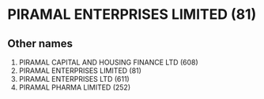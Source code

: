 # PIRAMAL ENTERPRISES LIMITED (81)

## Other names
1. PIRAMAL CAPITAL AND HOUSING FINANCE LTD (608)
1. PIRAMAL ENTERPRISES LIMITED (81)
1. PIRAMAL ENTERPRISES LTD (611)
1. PIRAMAL PHARMA LIMITED (252)


